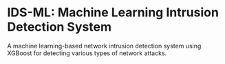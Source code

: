 # IDS-ML: Machine Learning Intrusion Detection System

A machine learning-based network intrusion detection system using XGBoost for detecting various types of network attacks.

